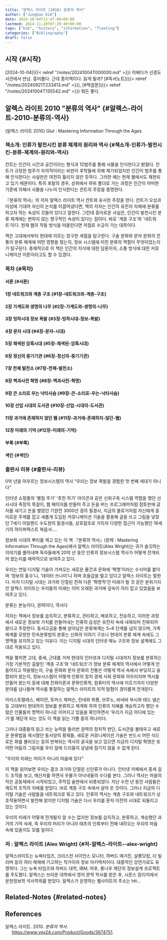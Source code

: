 ```yaml
---
title: "알렉스 라이트 (2010) 분류의 역사"
author: ["Junghan Kim"]
date: 2024-10-04T13:47:00+09:00
lastmod: 2024-11-20T07:20:49+09:00
tags: ["bib", "history", "information", "fleeting"]
categories: ["Bibliography"]
draft: false
---
```


<!--more-->


## 시작 {#시작}

[2024-10-04]({{< relref "/notes/20241004T000000.md" >}}) 어쩌다가 선경도서관에서 만남. 흥미롭다. 근데 종이책이다. 읽게 될까? [#독서노트]({{< relref "/notes/20240921T233413.md" >}}), [#책꼽문]({{< relref "/notes/20241004T135542.md" >}}) 뭐든 좋다.


## 알렉스 라이트 2010 "분류의 역사" {#알렉스-라이트-2010-분류의-역사}

(알렉스 라이트 2010) Glut : Mastering Information Through the Ages


### 책소개: 인류가 발전시킨 분류 체계의 원리와 역사 {#책소개-인류가-발전시킨-분류-체계의-원리와-역사}

칸트는 인간이 시간과 공간이라는 형식과 12범주를 통해 사물을 인식한다고 밝혔다. 칸트가 규정한 범주가 자의적이라는 비판이 후학들에 의해 제기되었지만 인간이 범주를 통해 인식한다는 사실만은 여전히 틀리지 않은 듯하다. 그러한 예는 현재 웹에서도 재현되고 있기 때문이다. 특히 포탈의 경우, 상위에서 하위 폴더로 가는 과정은 인간이 어떠한 기준에 의해서 사물을 나누어 인식한다는 칸트의 주장을 증명한다.

『분류의 역사』의 저자 알렉스 라이트 역시 칸트와 유사한 주장을 한다. 칸트가 오성과 이성에 기대어 자신의 논지를 이끌어냈다면, 책의 저자는 인간의 유전자 자체에 분류를 하고자 하는 속성이 깃들어 있다고 말한다. 그런데 흥미로운 사실은, 인간이 발전시킨 분류 체계에는 변하지 않는 항구적인 속성이 있다는 점이다. 바로 '계층 구조'와 '네트워트'이다. 현재 웹의 작동 방식을 떠올린다면 저절로 수긍이 가는 대목이다.

책은 고대에서부터 현대에 이르는 장구한 세월을 탐구한다. 구술 문화와 문자 문화의 전통이 분류 체계에 어떤 영향을 줬는지, 정보 시스템에 미친 분류의 역할이 무엇이었는지가 탐구된다. 총체적으로 이 책은 인간의 지식에 대한 담론이자, 소통 방식에 대한 커뮤니케이션 이론이라고도 할 수 있겠다.


### 목차 {#목차}


#### 서론 {#서론}


#### 1장 네트워크와 계층 구조 {#1장-네트워크와-계층-구조}


#### 2장 가계도와 생명의 나무 {#2장-가계도와-생명의-나무}


#### 3장 빙하시대 정보 폭발 {#3장-빙하시대-정보-폭발}


#### 4장 문자 시대 {#4장-문자-시대}


#### 5장 채색된 암흑시대 {#5장-채색된-암흑시대}


#### 6장 정신의 증기기관 {#6장-정신의-증기기관}


#### 7장 천체 발전소 {#7장-천체-발전소}


#### 8장 백과사전 혁명 {#8장-백과사전-혁명}


#### 9장 큰 소리로 우는 낙타사슴 {#9장-큰-소리로-우는-낙타사슴}


#### 10장 산업 시대의 도서관 {#10장-산업-시대의-도서관}


#### 11장 과거에 존재하지 않던 웹 {#11장-과거에-존재하지-않던-웹}


#### 12장 미래의 기억 {#12장-미래의-기억}


#### 부록 {#부록}


#### 색인 {#색인}


### 출판사 리뷰 {#출판사-리뷰}

0억 년을 아우르는 정보시스템의 역사 “우리는 정보 폭발을 경험한 첫 번째 세대가 아니다”

인터넷 쇼핑몰의 ‘별점 주기’ ‘추천 하기’ 아이콘과 같은 신뢰구축 시스템 역할을 했던 선사시대 족장의 목걸이, 웹 페이지를 만들어 주고 돈을 버는 프로그래머처럼 점토판에 글자를 새기고 돈을 벌었던 기원전 3000년 경의 필경사, 지금의 블로거처럼 자신에게 흥미로운 주제를 잡고 새롭게 도입된 커뮤니케이션 기술을 활용해 글을 쓰고 그림을 넣었던 7세기 아일랜드 수도원의 필경사들, 상호참조로 가득차 다양한 접근이 가능했던 16세기의 하이퍼텍스트 복음서....

정보화 시대의 뿌리를 캐고 있는 이 책 『분류의 역사』(원제 : Mastering Information Through the Ages)에서 알렉스 라이트(Alex Wright)는 귀가 솔깃하는 이야기를 풀어내며 독자들에게 20억 년 동안 인류의 정보시스템 역사가 어떻게 전개되어 왔는지를 매력적으로 보여주고 있다.

우리는 연일 디지털 기술이 가져오는 새로운 물건과 문화에 ‘혁명’이라는 수식어를 붙이며 ‘정보의 홍수’니, ‘데이터 쓰나미’니 하며 호들갑을 떨고 있다고 알렉스 라이트는 말한다. 마치 디지털 시대는 과거와 단절된 전혀 다른 ‘혁명적’인 미래가 될 것 같은 분위기지만 알렉스 라이트는 우리들의 미래는 이미 오래된 과거에 깊숙이 자리 잡고 있었음을 보여주고 있다.

분류는 본능이다, 권력이다, 역사다

저자는 책에서 정보를 습득하고, 분류하고, 관리하고, 배포하고, 전승하고, 이러한 과정에서 새로운 정보와 가치를 만들어내는 인류의 습성은 유전자 속에 내재되어 진화되어 왔다고 주장한다. 동서고금을 통해 살아남은 분류체계는 5~6 단계를 넘지 않으며, 가족 체계를 모방한 민속분류법의 본류는 신화의 이야기 구조나 현대의 분류 체계 속에도 그 명맥을 유지하고 있는 이유다. 이는 디지털 시대의 인터넷 메뉴 구조와 정보 설계에도 그대로 적용되고 있다.

책을 펼치면 고대, 중세, 근대를 거쳐 현대의 인터넷과 디지털 시대까지 정보를 분류하는 가장 기본적인 출발인 ‘계층 구조’와 ‘네트워크’가 정보 분류 체계의 역사에서 어떻게 만들어지고 작용했는지, 구술 문화와 문자 문화의 전통은 어떻게 역사 속에서 부딪히고 융합되어 왔는지, 정보시스템이 어떻게 인류의 정치 경제 사회 문화와 어우러지며 역사를 만들어 왔는지 등에 대해 진화이론과 문화인류학, 컴퓨터의 역사에 이르기까지 다양한 분야를 넘나들며 역사를 통찰하는 알렉스 라이트의 지적 탐험이 경이롭게 전개된다.

아리스토텔레스, 베이컨, 토머스 제퍼슨, 린네와 뷔퐁, 브루노, 바네바 부시와 테드 넬슨 등 고대부터 현대까지 정보를 분류하고 체계화 하여 인류의 지혜를 계승하고자 했던 수많은 인물들의 명맥이 하나로 이어지고 있음을 확인하면서 ‘우리가 지금 어디에 있는가’를 깨닫게 되는 것도 이 책을 읽는 기쁨 중의 하나이다.

그러나 대중들의 읽고 쓰는 능력을 둘러싼 권력의 정치적 판단, 도서관을 불태우고 새로운 분류법을 제시했던 동서양의 황제들, 새로운 커뮤니케이션 기술은 반드시 어떤 식으로든 화를 불러오는 등의 반복되는 역사의 굴곡을 보고 있으면 지금의 디지털 혁명은 또 어떤 어둠의 그림자를 우리 앞에 드리울지 상념에 잠기지 않을 수 없게 된다.

“우리의 미래는 머리가 아니라 마음에 있다”

이 책을 읽어보면 우리는 결코 과거와 단절된 신인류가 아니다. 인터넷 카페에서 중세 길드 조직을 보고, 메신저를 하면서 우물가 아낙네들의 수다를 본다. 그러나 역사는 마을의 작은 공동체에서 시작되었고, 주막집 술판에서 비롯되었다. 지난 수천 년 동안 사람들은 제도적 조직의 지배를 받았다. 바로 계층 구조 속에서 살아 온 것이다. 그러나 지금의 디지털 기술은 사람들을 네트워크로 묶고 있다. 인류의 역사는 계층 구조와 네트워크가 상호작용하면서 발전해 왔지만 디지털 기술은 다시 우리를 문자 이전의 시대로 되돌리고 있는 것이다.

우리의 미래가 어떻게 전개될지 알 수는 없지만 정보를 습득하고, 분류하고, 계승했던 과거의 기억 속에, 즉 우리의 머리가 아니라 태초의 인류부터 전해 내려오는 우리의 마음 속에 있을지도 모를 일이다.


### 저 : 알렉스 라이트 (Alex Wright) {#저-알렉스-라이트--alex-wright}

알렉스라이트는 뉴욕타임즈, 크리스천 사이언스 모니터, 하버드 매거진, 살롱닷컴, 더 빌리버 등의 여러 매체에 기고하는 작가이자 정보 아키텍처이다. 대중적인 강연가로도 유명하다. 그는 뉴욕 타임즈와 하버드 대학, IBM, 야후, 롱나우 재단의 정보설계 프로젝트를 주도했다. 알렉스는 브라운 대학에서 영미 문학 학사를 받은 후, 시몬스 칼리지에서 문헌정보학 석사학위를 받았다. 알렉스가 운영하는 웹사이트의 주소는 htt...


## Related-Notes {#related-notes}

## References

<style>.csl-entry{text-indent: -1.5em; margin-left: 1.5em;}</style><div class="csl-bib-body">
  <div class="csl-entry">알렉스 라이트. 2010. <i>분류의 역사</i>. <a href="https://www.yes24.com/Product/Goods/3674751">https://www.yes24.com/Product/Goods/3674751</a>.</div>
</div>
